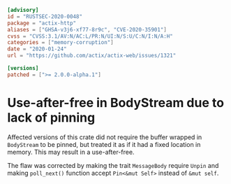 ```toml
[advisory]
id = "RUSTSEC-2020-0048"
package = "actix-http"
aliases = ["GHSA-v3j6-xf77-8r9c", "CVE-2020-35901"]
cvss = "CVSS:3.1/AV:N/AC:L/PR:N/UI:N/S:U/C:N/I:N/A:H"
categories = ["memory-corruption"]
date = "2020-01-24"
url = "https://github.com/actix/actix-web/issues/1321"

[versions]
patched = [">= 2.0.0-alpha.1"]
```

# Use-after-free in BodyStream due to lack of pinning

Affected versions of this crate did not require the buffer wrapped in `BodyStream` to be pinned,
but treated it as if it had a fixed location in memory. This may result in a use-after-free.
 
The flaw was corrected by making the trait `MessageBody` require `Unpin`
and making `poll_next()` function accept `Pin<&mut Self>` instead of `&mut self`.
